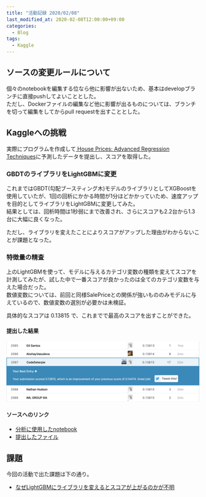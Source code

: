 ```yaml
---
title: "活動記録 2020/02/08"
last_modified_at: 2020-02-08T12:00:00+09:00
categories:
  - Blog
tags:
  - Kaggle
---
```


## ソースの変更ルールについて
個々のnotebookを編集する位なら他に影響が出ないため、基本はdevelopブランチに直接pushしてよいこととした。  
ただし、Dockerファイルの編集など他に影響が出るものについては、ブランチを切って編集をしてからpull requestを出すこととした。

## Kaggleへの挑戦
実際にプログラムを作成して[
House Prices: Advanced Regression Techniques](https://www.kaggle.com/c/house-prices-advanced-regression-techniques/overview)に予測したデータを提出し、スコアを取得した。  

### GBDTのライブラリをLightGBMに変更
これまではGBDT(勾配ブースティング木)モデルのライブラリとしてXGBoostを使用していたが、1回の回析にかかる時間が1分ほどかかっていため、速度アップを目的としてライブラリをLightGBMに変更してみた。  
結果としては、回析時間は1秒弱にまで改善され、さらにスコアも2.2台から1.3台に大幅に良くなった。  

ただし、ライブラリを変えたことによりスコアがアップした理由がわからないことが課題となった。

### 特徴量の精査
上のLightGBMを使って、モデルに与えるカテゴリ変数の種類を変えてスコアを計測してみたが、試した中で一番スコアが良かったのは全てのカテゴリ変数を与えた場合だった。  
数値変数については、前回と同様SalePriceとの関係が強いもののみモデルに与えているので、数値変数の選別が必要かは未検証。

具体的なスコアは 0.13815 で、これまでで最高のスコアを出すことができた。
#### 提出した結果
<img src="https://github.com/CodeSeterpie/CodeSeterpie/blob/develop/Kaggle/HousePrices/output/main/20200208/HousePriceScore_20200208.jpg" width="800">

#### ソースへのリンク
* [分析に使用したnotebook](https://github.com/CodeSeterpie/CodeSeterpie/blob/develop/Kaggle/HousePrices/notebook/main/20200208/mainnote.ipynb)
* [提出したファイル](https://github.com/CodeSeterpie/CodeSeterpie/blob/develop/Kaggle/HousePrices/output/main/20200208/submission.csv)

## 課題
今回の活動で出た課題は下の通り。
* [なぜLightGBMにライブラリを変えるとスコアが上がるのかが不明](https://github.com/CodeSeterpie/CodeSeterpie/issues/28)




